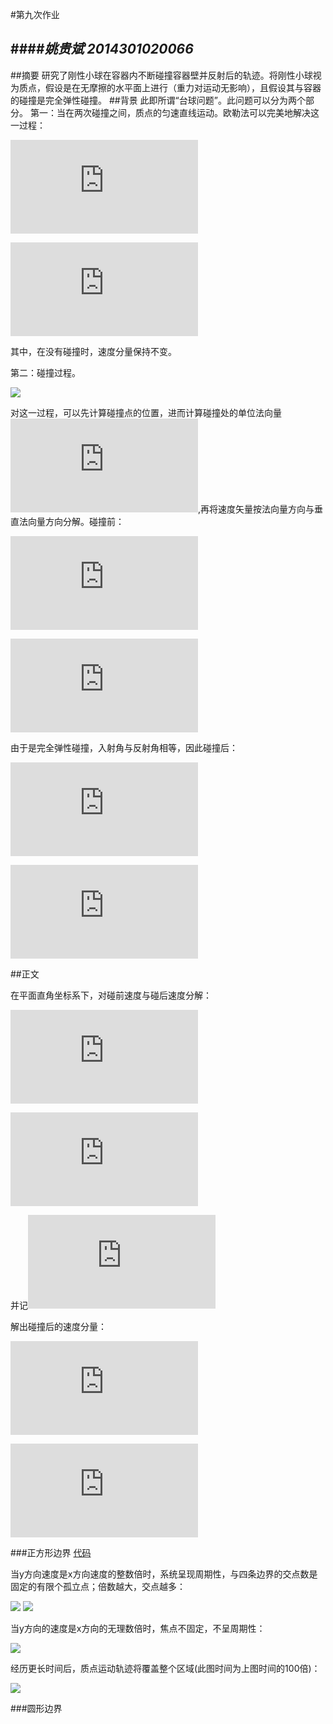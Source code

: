 #第九次作业

####*姚贵斌 2014301020066*
------
##摘要
研究了刚性小球在容器内不断碰撞容器壁并反射后的轨迹。将刚性小球视为质点，假设是在无摩擦的水平面上进行（重力对运动无影响），且假设其与容器的碰撞是完全弹性碰撞。
##背景
此即所谓“台球问题”。此问题可以分为两个部分。
第一：当在两次碰撞之间，质点的匀速直线运动。欧勒法可以完美地解决这一过程：

![](http://latex.codecogs.com/gif.latex?%5Cdpi%7B120%7D%20%5Clarge%20%5Cfrac%7Bdx%7D%7Bdt%7D%3Dv_x)

![](http://latex.codecogs.com/gif.latex?%5Cdpi%7B120%7D%20%5Clarge%20%5Cfrac%7Bdy%7D%7Bdt%7D%3Dv_y)

其中，在没有碰撞时，速度分量保持不变。

第二：碰撞过程。

![](https://github.com/Guibeen/compuational_physics_N2014301020066/blob/master/images/09/%E5%8F%8D%E5%B0%84%E7%A4%BA%E6%84%8F.png)

对这一过程，可以先计算碰撞点的位置，进而计算碰撞处的单位法向量
![](http://latex.codecogs.com/gif.latex?%5Cdpi%7B120%7D%20%5Clarge%20%5Chat%7Bn%7D),再将速度矢量按法向量方向与垂直法向量方向分解。碰撞前：

![](http://latex.codecogs.com/gif.latex?%5Cdpi%7B120%7D%20%5Clarge%20%5Cvec%7Bv%7D_%7Bi%2C%5Cperp%7D%3D%28%5Cvec%7Bv%7D_i%5Ccdot%20%5Chat%7Bn%7D%29%5Chat%7Bn%7D)

![](http://latex.codecogs.com/gif.latex?%5Cdpi%7B120%7D%20%5Clarge%20%5Cvec%7Bv%7D_%7Bi%2C%5Cparallel%20%7D%3D%5Cvec%7Bv%7D_i-%5Cvec%7Bv%7D_%7Bi%2C%5Cperp%7D)

由于是完全弹性碰撞，入射角与反射角相等，因此碰撞后：

![](http://latex.codecogs.com/gif.latex?%5Cdpi%7B120%7D%20%5Clarge%20%5Cvec%7Bv%7D_%7Bf%2C%5Cperp%20%7D%3D-%5Cvec%7Bv%7D_%7Bi%2C%5Cperp%20%7D)

![](http://latex.codecogs.com/gif.latex?%5Cdpi%7B120%7D%20%5Clarge%20%5Cvec%7Bv%7D_%7Bf%2C%5Cparallel%20%7D%3D%5Cvec%7Bv%7D_%7Bi%2C%5Cparallel%20%7D)

##正文

在平面直角坐标系下，对碰前速度与碰后速度分解：

![](http://latex.codecogs.com/gif.latex?%5Cdpi%7B120%7D%20%5Clarge%20%5Cvec%7Bv%7D_i%3D%5Cvec%7Bv%7D_%7Bi%2Cx%7D%5Chat%7Bi%7D&plus;%5Cvec%7Bv%7D_%7Bi%2Cy%7D%5Chat%7Bj%7D)

![](http://latex.codecogs.com/gif.latex?%5Cdpi%7B120%7D%20%5Clarge%20%5Cvec%7Bv%7D_f%3D%5Cvec%7Bv%7D_%7Bf%2Cx%7D%5Chat%7Bi%7D&plus;%5Cvec%7Bv%7D_%7Bf%2Cy%7D%5Chat%7Bj%7D)

并记![](http://latex.codecogs.com/gif.latex?%5Cdpi%7B120%7D%20%5Clarge%20%5Chat%7Bn%7D%3Da%5Chat%7Bi%7D&plus;b%5Chat%7Bj%7D)

解出碰撞后的速度分量：

![](http://latex.codecogs.com/gif.latex?%5Cdpi%7B120%7D%20%5Clarge%20v_%7Bf%2Cx%7D%3D%281-2a%5E2%29v_%7Bi%2Cx%7D-2abv_%7Bi%2Cy%7D)

![](http://latex.codecogs.com/gif.latex?%5Cdpi%7B120%7D%20%5Clarge%20v_%7Bf%2Cy%7D%3D%281-2b%5E2%29v_%7Bi%2Cy%7D-2abv_%7Bi%2Cx%7D)

###正方形边界
[代码](https://github.com/Guibeen/compuational_physics_N2014301020066/blob/master/codes/09/3.31-square.py)

当y方向速度是x方向速度的整数倍时，系统呈现周期性，与四条边界的交点数是固定的有限个孤立点；倍数越大，交点越多：

![](https://github.com/Guibeen/compuational_physics_N2014301020066/blob/master/images/09/%E6%A8%AA%E4%B8%80%E7%BA%B5%E5%9B%9B.png)
![](https://github.com/Guibeen/compuational_physics_N2014301020066/blob/master/images/09/%E6%A8%AA%E4%B8%80%E7%BA%B5%E5%8D%81%E5%85%AD.png)

当y方向的速度是x方向的无理数倍时，焦点不固定，不呈周期性：

![](https://github.com/Guibeen/compuational_physics_N2014301020066/blob/master/images/09/%E6%A0%B9%E5%8F%B7%E4%BA%8C.png)

经历更长时间后，质点运动轨迹将覆盖整个区域(此图时间为上图时间的100倍)：

![](https://github.com/Guibeen/compuational_physics_N2014301020066/blob/master/images/09/%E6%A0%B9%E5%8F%B7%E4%BA%8C%E5%8A%A0%E9%95%BF%E7%89%88.png)

###圆形边界



























